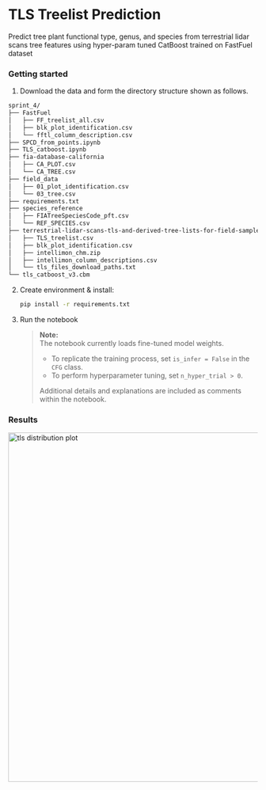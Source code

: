 # TLS Treelist Prediction

Predict tree plant functional type, genus, and species from terrestrial lidar scans tree features using hyper-param tuned CatBoost trained on FastFuel dataset

### Getting started
1. Download the data and form the directory structure shown as follows.
```bash
sprint_4/
├── FastFuel
│   ├── FF_treelist_all.csv
│   ├── blk_plot_identification.csv
│   └── fftl_column_description.csv
├── SPCD_from_points.ipynb
├── TLS_catboost.ipynb
├── fia-database-california
│   ├── CA_PLOT.csv
│   └── CA_TREE.csv
├── field_data
│   ├── 01_plot_identification.csv
│   └── 03_tree.csv
├── requirements.txt
├── species_reference
│   ├── FIATreeSpeciesCode_pft.csv
│   └── REF_SPECIES.csv
├── terrestrial-lidar-scans-tls-and-derived-tree-lists-for-field-sampled-plots-for-uc-climate-actio
│   ├── TLS_treelist.csv
│   ├── blk_plot_identification.csv
│   ├── intellimon_chm.zip
│   ├── intellimon_column_descriptions.csv
│   └── tls_files_download_paths.txt
└── tls_catboost_v3.cbm
```
2. Create environment & install:
   ```bash
   pip install -r requirements.txt
   ```
3. Run the notebook 
   > **Note:**  
   > The notebook currently loads fine-tuned model weights.  
   > - To replicate the training process, set `is_infer = False` in the `CFG` class.  
   > - To perform hyperparameter tuning, set `n_hyper_trial > 0`.  
   >  
   > Additional details and explanations are included as comments within the notebook.

### Results
<img width="706" alt="tls distribution plot" src="https://github.com/user-attachments/assets/6e025843-ce11-4de9-84e9-aee8ef5bcc52" />



